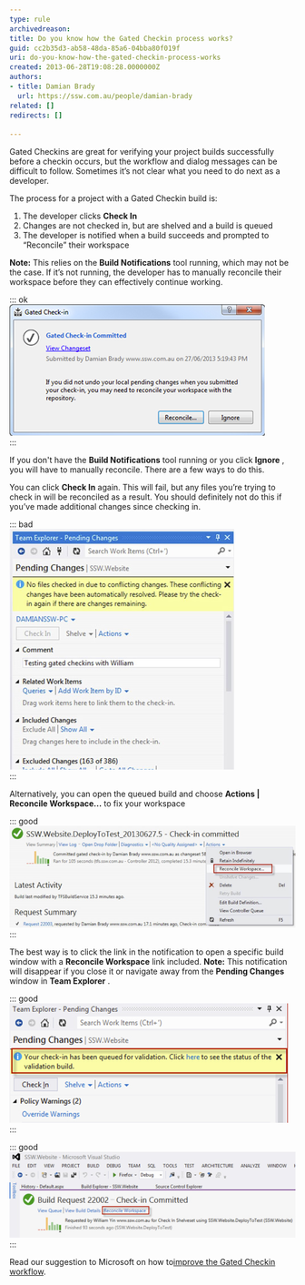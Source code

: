 ```yaml
---
type: rule
archivedreason: 
title: Do you know how the Gated Checkin process works?
guid: cc2b35d3-ab58-48da-85a6-04bba80f019f
uri: do-you-know-how-the-gated-checkin-process-works
created: 2013-06-28T19:08:28.0000000Z
authors:
- title: Damian Brady
  url: https://ssw.com.au/people/damian-brady
related: []
redirects: []

---
```


Gated Checkins are great for verifying your project builds successfully before a checkin occurs, but the workflow and dialog messages can be difficult to follow.  Sometimes it’s not clear what you need to do next as a developer.   
<!--endintro-->

The process for a project with a Gated Checkin build is:

1. The developer clicks 
       **Check In**
2. Changes are not checked in, but are shelved and a build is queued
3. The developer is notified when a build succeeds and prompted to “Reconcile” their workspace


**Note:** This relies on the      **Build Notifications** tool running, which may not be the case.  If it’s not running, the developer has to manually reconcile their workspace before they can effectively continue working.


::: ok  
![Figure: The developer is notified if a gated check-in resulted in a commit](gated-checkin-1.jpg)  
:::

If you don't have the      **Build Notifications** tool running or you click      **Ignore** , you will have to manually reconcile. There are a few ways to do this.

You can click      **Check In** again.  This will fail, but any files you’re trying to check in will be reconciled as a result.  You should definitely not do this if you’ve made additional changes since checking in.


::: bad  
![Figure: Bad Example - Reconcile by clicking "Check In" again.  This will fail, but any files you're trying to check in will be reconciled.](gated-checkin-2.jpg)  
:::

Alternatively, you can open the queued build and choose      **Actions | Reconcile Workspace...** to fix your workspace


::: good  
![Figure: OK Example – Open the Build and choose Actions | Reconcile Workspace...](gated-checkin-3.jpg)  
:::

The best way is to click the link in the notification to open a specific build window with a      **Reconcile Workspace** link included.
**Note:** This notification will disappear if you close it or navigate away from the      **Pending Changes** window in      **Team Explorer** .


::: good  
![Figure: Good Example #1 – Click the link in the notification after clicking Check In](gated-checkin-4.jpg)  
:::


::: good  
![Figure: Good Example #2 – Click on the link in the notification to open the build, then click Reconcile Workspace when the build finishes](gated-checkin-5.jpg)  
:::

Read our suggestion to Microsoft on how to[improve the Gated Checkin workflow](http://www.ssw.com.au/ssw/standards/BetterSoftwareSuggestions/TeamFoundationServer.aspx#improve-gated-checkin).
